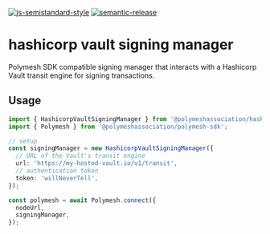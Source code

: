 [![js-semistandard-style](https://img.shields.io/badge/code%20style-semistandard-brightgreen.svg?style=flat-square)](https://github.com/standard/semistandard)
[![semantic-release](https://img.shields.io/badge/%20%20%F0%9F%93%A6%F0%9F%9A%80-semantic--release-e10079.svg)](https://github.com/semantic-release/semantic-release)

# hashicorp vault signing manager

Polymesh SDK compatible signing manager that interacts with a Hashicorp Vault transit engine for signing transactions.

## Usage

```typescript
import { HashicorpVaultSigningManager } from '@polymeshassociation/hashicorp-vault-signing-manager';
import { Polymesh } from '@polymeshassociation/polymesh-sdk';

// setup
const signingManager = new HashicorpVaultSigningManager({
  // URL of the Vault's transit engine
  url: 'https://my-hosted-vault.io/v1/transit',
  // authentication token
  token: 'willNeverTell',
});

const polymesh = await Polymesh.connect({
  nodeUrl,
  signingManager,
});
```
